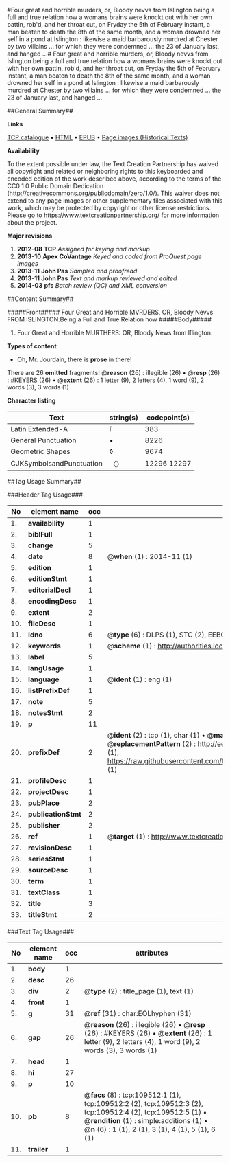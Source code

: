 #Four great and horrible murders, or, Bloody nevvs from Islington being a full and true relation how a womans brains were knockt out with her own pattin, rob'd, and her throat cut, on Fryday the 5th of February instant, a man beaten to death the 8th of the same month, and a woman drowned her self in a pond at Islington : likewise a maid barbarously murdred at Chester by two villains ... for which they were condemned ... the 23 of January last, and hanged ...#
Four great and horrible murders, or, Bloody nevvs from Islington being a full and true relation how a womans brains were knockt out with her own pattin, rob'd, and her throat cut, on Fryday the 5th of February instant, a man beaten to death the 8th of the same month, and a woman drowned her self in a pond at Islington : likewise a maid barbarously murdred at Chester by two villains ... for which they were condemned ... the 23 of January last, and hanged ...

##General Summary##

**Links**

[TCP catalogue](http://www.ota.ox.ac.uk/tcp/)  • 
[HTML](http://tei.it.ox.ac.uk/tcp/Texts-HTML/free/A40/A40051.html)  • 
[EPUB](http://tei.it.ox.ac.uk/tcp/Texts-EPUB/free/A40/A40051.epub) • 
[Page images (Historical Texts)](https://historicaltexts.jisc.ac.uk/eebo-23239802e)

**Availability**

To the extent possible under law, the Text Creation Partnership has waived all copyright and related or neighboring rights to this keyboarded and encoded edition of the work described above, according to the terms of the CC0 1.0 Public Domain Dedication (http://creativecommons.org/publicdomain/zero/1.0/). This waiver does not extend to any page images or other supplementary files associated with this work, which may be protected by copyright or other license restrictions. Please go to https://www.textcreationpartnership.org/ for more information about the project.

**Major revisions**

1. __2012-08__ __TCP__ *Assigned for keying and markup*
1. __2013-10__ __Apex CoVantage__ *Keyed and coded from ProQuest page images*
1. __2013-11__ __John Pas__ *Sampled and proofread*
1. __2013-11__ __John Pas__ *Text and markup reviewed and edited*
1. __2014-03__ __pfs__ *Batch review (QC) and XML conversion*

##Content Summary##

#####Front#####
Four Great and Horrible MVRDERS, OR, Bloody Nevvs FROM ISLINGTON.Being a Full and True Relation how 
#####Body#####

1. Four Great and Horrible MURTHERS: OR, Bloody News from Iſlington.

**Types of content**

  * Oh, Mr. Jourdain, there is **prose** in there!

There are 26 **omitted** fragments! 
 @__reason__ (26) : illegible (26)  •  @__resp__ (26) : #KEYERS (26)  •  @__extent__ (26) : 1 letter (9), 2 letters (4), 1 word (9), 2 words (3), 3 words (1)

**Character listing**


|Text|string(s)|codepoint(s)|
|---|---|---|
|Latin Extended-A|ſ|383|
|General Punctuation|•|8226|
|Geometric Shapes|◊|9674|
|CJKSymbolsandPunctuation|〈〉|12296 12297|

##Tag Usage Summary##

###Header Tag Usage###

|No|element name|occ|attributes|
|---|---|---|---|
|1.|__availability__|1||
|2.|__biblFull__|1||
|3.|__change__|5||
|4.|__date__|8| @__when__ (1) : 2014-11 (1)|
|5.|__edition__|1||
|6.|__editionStmt__|1||
|7.|__editorialDecl__|1||
|8.|__encodingDesc__|1||
|9.|__extent__|2||
|10.|__fileDesc__|1||
|11.|__idno__|6| @__type__ (6) : DLPS (1), STC (2), EEBO-CITATION (1), OCLC (1), VID (1)|
|12.|__keywords__|1| @__scheme__ (1) : http://authorities.loc.gov/ (1)|
|13.|__label__|5||
|14.|__langUsage__|1||
|15.|__language__|1| @__ident__ (1) : eng (1)|
|16.|__listPrefixDef__|1||
|17.|__note__|5||
|18.|__notesStmt__|2||
|19.|__p__|11||
|20.|__prefixDef__|2| @__ident__ (2) : tcp (1), char (1)  •  @__matchPattern__ (2) : ([0-9\-]+):([0-9IVX]+) (1), (.+) (1)  •  @__replacementPattern__ (2) : http://eebo.chadwyck.com/downloadtiff?vid=$1&page=$2 (1), https://raw.githubusercontent.com/textcreationpartnership/Texts/master/tcpchars.xml#$1 (1)|
|21.|__profileDesc__|1||
|22.|__projectDesc__|1||
|23.|__pubPlace__|2||
|24.|__publicationStmt__|2||
|25.|__publisher__|2||
|26.|__ref__|1| @__target__ (1) : http://www.textcreationpartnership.org/docs/. (1)|
|27.|__revisionDesc__|1||
|28.|__seriesStmt__|1||
|29.|__sourceDesc__|1||
|30.|__term__|1||
|31.|__textClass__|1||
|32.|__title__|3||
|33.|__titleStmt__|2||


###Text Tag Usage###

|No|element name|occ|attributes|
|---|---|---|---|
|1.|__body__|1||
|2.|__desc__|26||
|3.|__div__|2| @__type__ (2) : title_page (1), text (1)|
|4.|__front__|1||
|5.|__g__|31| @__ref__ (31) : char:EOLhyphen (31)|
|6.|__gap__|26| @__reason__ (26) : illegible (26)  •  @__resp__ (26) : #KEYERS (26)  •  @__extent__ (26) : 1 letter (9), 2 letters (4), 1 word (9), 2 words (3), 3 words (1)|
|7.|__head__|1||
|8.|__hi__|27||
|9.|__p__|10||
|10.|__pb__|8| @__facs__ (8) : tcp:109512:1 (1), tcp:109512:2 (2), tcp:109512:3 (2), tcp:109512:4 (2), tcp:109512:5 (1)  •  @__rendition__ (1) : simple:additions (1)  •  @__n__ (6) : 1 (1), 2 (1), 3 (1), 4 (1), 5 (1), 6 (1)|
|11.|__trailer__|1||
